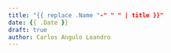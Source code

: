 ```yaml
---
title: "{{ replace .Name "-" " " | title }}"
date: {{ .Date }}
draft: true
author: Carlos Angulo Leandro
---
```

